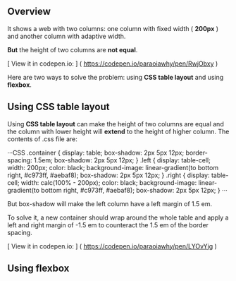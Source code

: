 ## Overview

It shows a web with two columns: one column with fixed width ( __200px__ ) and another column with adaptive width.

__But__ the height of two columns are __not equal__.

[ View it in codepen.io: ] ( https://codepen.io/paraoiawhy/pen/RwjObxy )

Here are two ways to solve the problem: using __CSS table layout__ and using __flexbox__.

## Using __CSS table layout__

Using __CSS table layout__ can make the height of two columns are equal and the column with lower height will __extend__ to the height of higher column. The contents of 
.css file are:

···CSS
.container {
    display: table;
    box-shadow: 2px 5px 12px;
    border-spacing: 1.5em;
    box-shadow: 2px 5px 12px;
}
.left {
    display: table-cell;
    width: 200px;
    color: black;
    background-image: linear-gradient(to bottom right, #c973ff, #aebaf8);
    box-shadow: 2px 5px 12px;
}
.right {
    display: table-cell;
    width: calc(100% - 200px);
    color: black;
    background-image: linear-gradient(to bottom right, #c973ff, #aebaf8);
    box-shadow: 2px 5px 12px;
}
···

But box-shadow will make the left column have a left margin of 1.5 em.

To solve it, a new container should wrap around the whole table and apply a left and right margin of -1.5 em to counteract the 1.5 em of the border spacing.

[ View it in codepen.io: ] ( https://codepen.io/paraoiawhy/pen/LYOvYjg )
## Using flexbox
